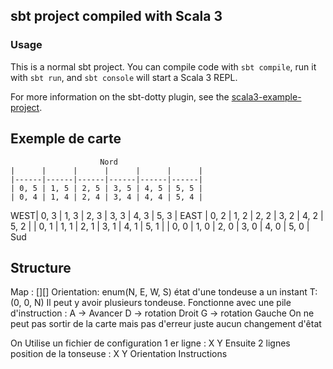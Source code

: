 ## sbt project compiled with Scala 3

### Usage

This is a normal sbt project. You can compile code with `sbt compile`, run it with `sbt run`, and `sbt console` will start a Scala 3 REPL.

For more information on the sbt-dotty plugin, see the
[scala3-example-project](https://github.com/scala/scala3-example-project/blob/main/README.md).

## Exemple de carte

                        Nord
    |      |      |      |      |      |      |
    |------|------|------|------|------|------|
    | 0, 5 | 1, 5 | 2, 5 | 3, 5 | 4, 5 | 5, 5 |
    | 0, 4 | 1, 4 | 2, 4 | 3, 4 | 4, 4 | 5, 4 |
WEST| 0, 3 | 1, 3 | 2, 3 | 3, 3 | 4, 3 | 5, 3 | EAST
    | 0, 2 | 1, 2 | 2, 2 | 3, 2 | 4, 2 | 5, 2 |
    | 0, 1 | 1, 1 | 2, 1 | 3, 1 | 4, 1 | 5, 1 |
    | 0, 0 | 1, 0 | 2, 0 | 3, 0 | 4, 0 | 5, 0 |
                        Sud


## Structure

Map : [][]
Orientation: enum(N, E, W, S)
état d'une tondeuse a un instant T: (0, 0, N)
Il peut y avoir plusieurs tondeuse.
Fonctionne avec une pile d'instruction :
A -> Avancer
D -> rotation Droit
G -> rotation Gauche
On ne peut pas sortir de la carte mais pas d'erreur juste aucun changement d'êtat

On Utilise un fichier de configuration
1 er ligne : X Y
Ensuite 2 lignes position de la tonseuse :
X Y Orientation
Instructions

